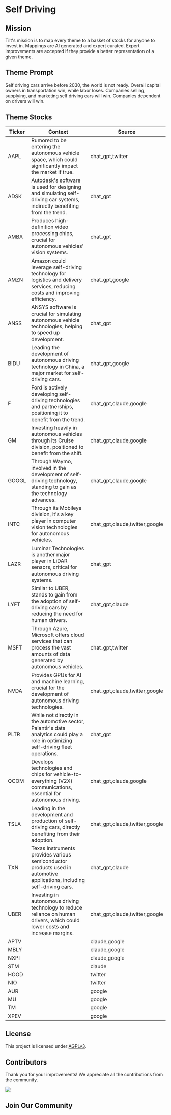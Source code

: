 <!--[[[cog
import cog
import json
with open('config.json') as file:
  config = json.load(file)
  cog.outl(f"# {config['name'].title()}")
]]]-->
# Self Driving
<!--//[[[end]]]-->

## Mission

Tilt's mission is to map every theme to a basket of stocks for anyone to invest in. Mappings are AI generated and expert curated.
Expert improvements are accepted if they provide a better representation of a given theme.

## Theme Prompt
<!--[[[cog
import cog
import json
with open('config.json') as file:
  config = json.load(file)
  cog.outl(config['prompt'])
]]]-->
Self driving cars arrive before 2030, the world is not ready. Overall capital owners in transportation win, while labor loses. Companies selling, supplying, and marketing self driving cars will win. Companies dependent on drivers will win.
<!--[[[end]]]-->

## Theme Stocks

<!--[[[cog
import cog
import csv
import json

with open('context.json') as file:
  contexts = json.load(file)

def _get_context_str_for_ticker(ticker):
  try:
    context = contexts[ticker]
    context_str = context['chat_gpt'] or context['claude'] or ""
  except KeyError:
    context_str = ""

  return context_str

cog.outl("| Ticker  | Context | Source |")
cog.outl("| ------- | ---- | ---- |")

with open('theme.csv') as file:
  reader = csv.reader(file)
  next(reader) # skip the header
  for row in reader:
    context_str = _get_context_str_for_ticker(row[0])
    cog.outl(f"| {row[0]} | {context_str} | {row[1]} |")
]]]-->
| Ticker  | Context | Source |
| ------- | ---- | ---- |
| AAPL | Rumored to be entering the autonomous vehicle space, which could significantly impact the market if true. | chat_gpt,twitter |
| ADSK | Autodesk's software is used for designing and simulating self-driving car systems, indirectly benefiting from the trend. | chat_gpt |
| AMBA | Produces high-definition video processing chips, crucial for autonomous vehicles' vision systems. | chat_gpt |
| AMZN | Amazon could leverage self-driving technology for logistics and delivery services, reducing costs and improving efficiency. | chat_gpt,google |
| ANSS | ANSYS software is crucial for simulating autonomous vehicle technologies, helping to speed up development. | chat_gpt |
| BIDU | Leading the development of autonomous driving technology in China, a major market for self-driving cars. | chat_gpt,google |
| F | Ford is actively developing self-driving technologies and partnerships, positioning it to benefit from the trend. | chat_gpt,claude,google |
| GM | Investing heavily in autonomous vehicles through its Cruise division, positioned to benefit from the shift. | chat_gpt,claude,google |
| GOOGL | Through Waymo, involved in the development of self-driving technology, standing to gain as the technology advances. | chat_gpt,claude,google |
| INTC | Through its Mobileye division, it's a key player in computer vision technologies for autonomous vehicles. | chat_gpt,claude,twitter,google |
| LAZR | Luminar Technologies is another major player in LiDAR sensors, critical for autonomous driving systems. | chat_gpt |
| LYFT | Similar to UBER, stands to gain from the adoption of self-driving cars by reducing the need for human drivers. | chat_gpt,claude |
| MSFT | Through Azure, Microsoft offers cloud services that can process the vast amounts of data generated by autonomous vehicles. | chat_gpt,twitter |
| NVDA | Provides GPUs for AI and machine learning, crucial for the development of autonomous driving technologies. | chat_gpt,claude,twitter,google |
| PLTR | While not directly in the automotive sector, Palantir's data analytics could play a role in optimizing self-driving fleet operations. | chat_gpt |
| QCOM | Develops technologies and chips for vehicle-to-everything (V2X) communications, essential for autonomous driving. | chat_gpt,claude,google |
| TSLA | Leading in the development and production of self-driving cars, directly benefiting from their adoption. | chat_gpt,claude,twitter,google |
| TXN | Texas Instruments provides various semiconductor products used in automotive applications, including self-driving cars. | chat_gpt,claude |
| UBER | Investing in autonomous driving technology to reduce reliance on human drivers, which could lower costs and increase margins. | chat_gpt,claude,twitter,google |
| APTV |  | claude,google |
| MBLY |  | claude,google |
| NXPI |  | claude,google |
| STM |  | claude |
| HOOD |  | twitter |
| NIO |  | twitter |
| AUR |  | google |
| MU |  | google |
| TM |  | google |
| XPEV |  | google |
<!--[[[end]]]-->

## License

<p>
This project is licensed under <a href="./LICENSE">AGPLv3</a>.
</p>


## Contributors

Thank you for your improvements! We appreciate all the contributions from the community.

<!--[[[cog
import cog
import json
with open('config.json') as file:
  config = json.load(file)
  repo = config['github_repo'].lower()
  cog.outl(f'<a href="https://github.com/gettilt/{repo}/graphs/contributors">')
  cog.outl(f'  <img src="https://contrib.rocks/image?repo=gettilt/{repo}" />')
  cog.outl('</a>')
]]]-->
<a href="https://github.com/gettilt/self-driving/graphs/contributors">
  <img src="https://contrib.rocks/image?repo=gettilt/self-driving" />
</a>
<!--[[[end]]]-->

## Join Our Community

<a href="https://discord.gg/4vYMhRpaMY" target="_blank">
<img src="https://discord.com/api/guilds/1179775688421683220/widget.png?style=banner3" alt="">
</a>

